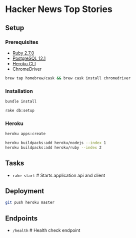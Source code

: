 # Hacker News Top Stories

## Setup
### Prerequisites
- [Ruby 2.7.0](https://www.ruby-lang.org/en/documentation/installation/)
- [PostgreSQL 12.1](https://www.postgresql.org/docs/12/tutorial-install.html)
- [Heroku CLI](https://devcenter.heroku.com/articles/heroku-cli)
- ChromeDriver
```sh
brew tap homebrew/cask && brew cask install chromedriver
```
### Installation
```sh
bundle install
```
```sh
rake db:setup
```
### Heroku
```sh
heroku apps:create
```
```sh
heroku buildpacks:add heroku/nodejs --index 1
heroku buildpacks:add heroku/ruby --index 2
```
## Tasks
- `rake start` # Starts application api and client
## Deployment
```sh
git push heroku master
```
## Endpoints
- `/health` # Health check endpoint